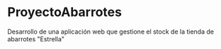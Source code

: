 # ProyectoAbarrotes
Desarrollo de una aplicación web que gestione el stock de la tienda de abarrotes "Estrella"
